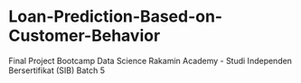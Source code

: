 # Loan-Prediction-Based-on-Customer-Behavior
Final Project Bootcamp Data Science Rakamin Academy - Studi Independen Bersertifikat (SIB) Batch 5 
